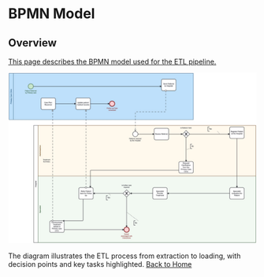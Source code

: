 # BPMN Model

## Overview
[This page describes the BPMN model used for the ETL pipeline.](bpmn_diagram.png)

![BPMN Diagram](../diagrams/bpmn_diagram.jpg)

The diagram illustrates the ETL process from extraction to loading, with decision points and key tasks highlighted.
[Back to Home](index.md)
